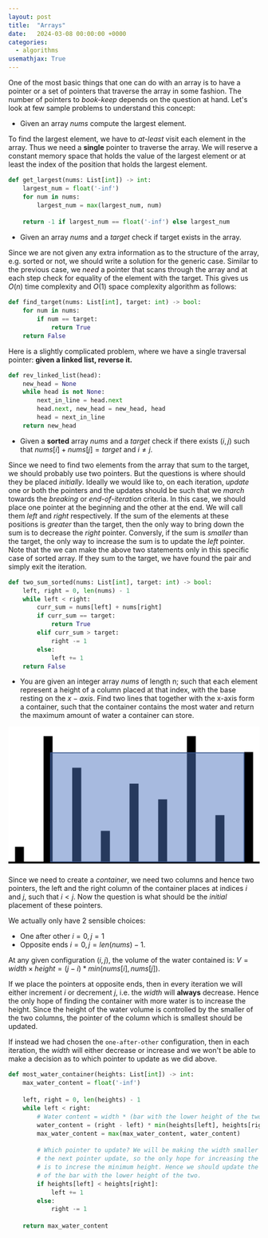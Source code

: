 ```yaml
---
layout: post
title:  "Arrays"
date:   2024-03-08 00:00:00 +0000
categories:
  - algorithms
usemathjax: True
---
```


One of the most basic things that one can do with an array is to have a pointer or a set of pointers that
traverse the array in some fashion. The number of pointers to *book-keep* depends on the question at hand.
Let's look at few sample problems to understand this concept:

- Given an array *nums* compute the largest element.

To find the largest element, we have to *at-least* visit each element in the array. Thus we need 
a **single** pointer to traverse the array. We will reserve a constant memory space that holds the value
of the largest element or at least the index of the position that holds the largest element. 

```python
def get_largest(nums: List[int]) -> int:
    largest_num = float('-inf')
    for num in nums:
        largest_num = max(largest_num, num)

    return -1 if largest_num == float('-inf') else largest_num
```

- Given an array *nums* and a *target* check if target exists in the array.

Since we are not given any extra information as to the structure of the array, e.g. sorted or not, 
we should write a solution for the generic case. Similar to the previous case, we *need* a pointer that 
scans through the array and at each step check for equality of the element with the target. This gives 
us $O(n)$ time complexity and $O(1)$ space complexity algorithm as follows:

```python
def find_target(nums: List[int], target: int) -> bool:
    for num in nums:
        if num == target:
            return True
    return False
```

Here is a slightly complicated problem, where we have a single traversal pointer: **given a linked list, reverse it.**

```python
def rev_linked_list(head):
    new_head = None
    while head is not None:
        next_in_line = head.next
        head.next, new_head = new_head, head
        head = next_in_line
    return new_head
```

- Given a **sorted** array *nums* and a *target* check if there exists $(i, j)$ such that $nums[i] + nums[j] = target$ and $i \ne j$.

Since we need to find two elements from the array that sum to the target, we should probably use two pointers. But the questions is where 
should they be placed *initially*. Ideally we would like to, on each iteration, *update* one or both the pointers and the updates should be such 
that we *march* towards the *breaking* or *end-of-iteration* criteria. In this case, we should place one pointer at the beginning and the 
other at the end. We will call them *left* and *right* respectively. If the sum of the elements at these positions is *greater* than the target, 
then the only way to bring down the sum is to decrease the *right* pointer. Conversly, if the sum is *smaller* than the target, the only 
way to increase the sum is to update the *left* pointer. Note that the we can make the above two statements only in this specific case of 
sorted array. If they sum to the target, we have found the pair and simply exit the iteration. 

```python
def two_sum_sorted(nums: List[int], target: int) -> bool:
    left, right = 0, len(nums) - 1
    while left < right:
        curr_sum = nums[left] + nums[right]
        if curr_sum == target:
            return True
        elif curr_sum > target:
            right -= 1
        else:
            left += 1
    return False
```


- You are given an integer array *nums* of length n; such that each element represent a height of a column placed at that index, with the base resting on the $x-axis$. Find two lines that together with the x-axis form a container, such that the container contains the most water and return the maximum amount of water a container can store.

![](/images/container_most_water.png)

Since we need to create a *container*, we need two columns and hence two pointers, the left and the right column of the container places at indices $i$ and $j$, such that $i < j$. Now the question is what should be the *initial* placement of these pointers.

We actually only have 2 sensible choices:
- One after other $i=0, j=1$
- Opposite ends $i=0, j=len(nums) - 1$.

At any given configuration $(i, j)$, the volume of the water contained is: $V = width \times height = (j - i) * min(nums[i], nums[j])$. 

If we place the pointers at opposite ends, then in every iteration we will either increment $i$ or decrement $j$, i.e. the *width* will **always** decrease. Hence the only hope of finding the container with more water is to increase the height. Since the height of the water volume is controlled by the smaller of the two columns, the pointer of the column which is smallest should be updated.

If instead we had chosen the `one-after-other` configuration, then in each iteration, the *width* will either decrease or increase and we won't be able to make a decision as to which pointer to update as we did above.

```python
def most_water_container(heights: List[int]) -> int:
    max_water_content = float('-inf')

    left, right = 0, len(heights) - 1
    while left < right:
        # Water content = width * (bar with the lower height of the two)
        water_content = (right - left) * min(heights[left], heights[right])
        max_water_content = max(max_water_content, water_content)

        # Which pointer to update? We will be making the width smaller with
        # the next pointer update, so the only hope for increasing the water content
        # is to increse the minimum height. Hence we should update the pointer
        # of the bar with the lower height of the two.
        if heights[left] < heights[right]:
            left += 1
        else:
            right -= 1

    return max_water_content
```

